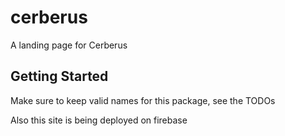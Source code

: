 # cerberus

A landing page for Cerberus 

## Getting Started

Make sure to keep valid names for this package, see the TODOs

Also this site is being deployed on firebase


